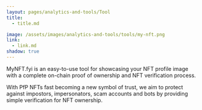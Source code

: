 ```yaml
---
layout: pages/analytics-and-tools/Tool
title:
  - title.md

image: /assets/images/analytics-and-tools/tools/my-nft.png
link:
  - link.md
shadow: true
---
```


MyNFT.fyi is an easy-to-use tool for showcasing your NFT profile image with a complete on-chain proof of ownership and NFT verification process.

With PfP NFTs fast becoming a new symbol of trust, we aim to protect against impostors, impersonators, scam accounts and bots by providing simple verification for NFT ownership.
